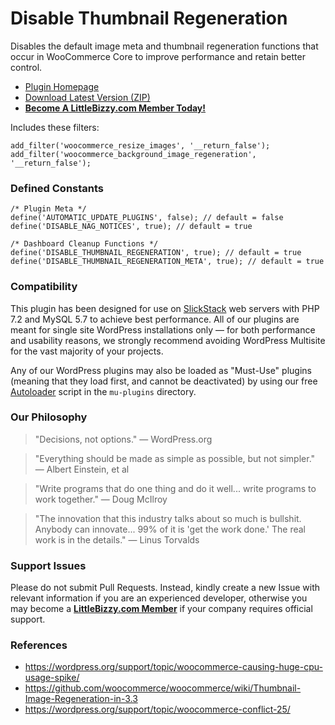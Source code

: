 # Disable Thumbnail Regeneration

Disables the default image meta and thumbnail regeneration functions that occur in WooCommerce Core to improve performance and retain better control.

* [Plugin Homepage](https://www.littlebizzy.com/plugins/disable-thumbnail-regeneration)
* [Download Latest Version (ZIP)](https://github.com/littlebizzy/disable-thumbnail-regeneration/archive/1.0.0.zip)
* [**Become A LittleBizzy.com Member Today!**](https://www.littlebizzy.com/members)

Includes these filters:    
    
    add_filter('woocommerce_resize_images', '__return_false');
    add_filter('woocommerce_background_image_regeneration', '__return_false');
    
### Defined Constants

    /* Plugin Meta */
    define('AUTOMATIC_UPDATE_PLUGINS', false); // default = false
    define('DISABLE_NAG_NOTICES', true); // default = true
    
    /* Dashboard Cleanup Functions */
    define('DISABLE_THUMBNAIL_REGENERATION', true); // default = true
    define('DISABLE_THUMBNAIL_REGENERATION_META', true); // default = true

### Compatibility

This plugin has been designed for use on [SlickStack](https://slickstack.io) web servers with PHP 7.2 and MySQL 5.7 to achieve best performance. All of our plugins are meant for single site WordPress installations only — for both performance and usability reasons, we strongly recommend avoiding WordPress Multisite for the vast majority of your projects.

Any of our WordPress plugins may also be loaded as "Must-Use" plugins (meaning that they load first, and cannot be deactivated) by using our free [Autoloader](https://github.com/littlebizzy/autoloader) script in the `mu-plugins` directory.

### Our Philosophy

> "Decisions, not options." — WordPress.org

> "Everything should be made as simple as possible, but not simpler." — Albert Einstein, et al

> "Write programs that do one thing and do it well... write programs to work together." — Doug McIlroy

> "The innovation that this industry talks about so much is bullshit. Anybody can innovate... 99% of it is 'get the work done.' The real work is in the details." — Linus Torvalds

### Support Issues

Please do not submit Pull Requests. Instead, kindly create a new Issue with relevant information if you are an experienced developer, otherwise you may become a [**LittleBizzy.com Member**](https://www.littlebizzy.com/members) if your company requires official support.

### References

* https://wordpress.org/support/topic/woocommerce-causing-huge-cpu-usage-spike/
* https://github.com/woocommerce/woocommerce/wiki/Thumbnail-Image-Regeneration-in-3.3
* https://wordpress.org/support/topic/woocommerce-conflict-25/
